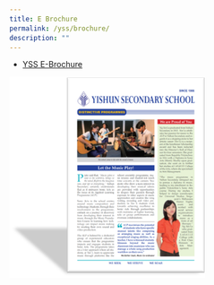 ```yaml
---
title: E Brochure
permalink: /yss/brochure/
description: ""
---
```

* [YSS E-Brochure](/files/YSS/YSS%20e-Brochure.pdf)

<a href="/files/YSS/YSS%20e-Brochure.pdf">
<img src="/images/YSS/e-brochure-1.png" style="width:350px;"></a>